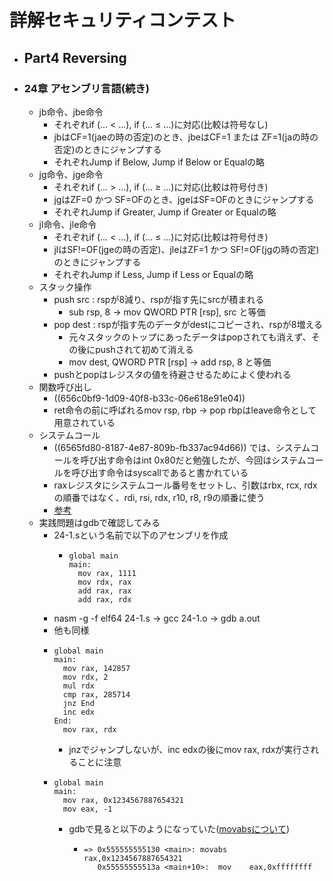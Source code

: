 # 詳解セキュリティコンテスト
- ## Part4 Reversing
- ### 24章 アセンブリ言語(続き)
	- jb命令、jbe命令
		- それぞれif (... < ...), if (... ≤ ...)に対応(比較は符号なし)
		- jbはCF=1(jaeの時の否定)のとき、jbeはCF=1 または ZF=1(jaの時の否定)のときにジャンプする
		- それぞれJump if Below, Jump if Below or Equalの略
	- jg命令、jge命令
		- それぞれif (... > ...), if (... ≥ ...)に対応(比較は符号付き)
		- jgはZF=0 かつ SF=OFのとき、jgeはSF=OFのときにジャンプする
		- それぞれJump if Greater, Jump if Greater or Equalの略
	- jl命令、jle命令
		- それぞれif (... < ...), if (... ≤ ...)に対応(比較は符号付き)
		- jlはSF!=OF(jgeの時の否定)、jleはZF=1 かつ SF!=OF(jgの時の否定)のときにジャンプする
		- それぞれJump if Less, Jump if Less or Equalの略
	- スタック操作
		- push src : rspが8減り、rspが指す先にsrcが積まれる
			- sub rsp, 8 → mov QWORD PTR [rsp], src と等価
		- pop dest : rspが指す先のデータがdestにコピーされ、rspが8増える
			- 元々スタックのトップにあったデータはpopされても消えず、その後にpushされて初めて消える
			- mov dest, QWORD PTR [rsp] → add rsp, 8 と等価
		- pushとpopはレジスタの値を待避させるためによく使われる
	- 関数呼び出し
		- ((656c0bf9-1d09-40f8-b33c-06e618e91e04))
		- ret命令の前に呼ばれるmov rsp, rbp → pop rbpはleave命令として用意されている
	- システムコール
		- ((6565fd80-8187-4e87-809b-fb337ac94d66)) では、システムコールを呼び出す命令はint 0x80だと勉強したが、今回はシステムコールを呼び出す命令はsyscallであると書かれている
		- raxレジスタにシステムコール番号をセットし、引数はrbx, rcx, rdxの順番ではなく、rdi, rsi, rdx, r10, r8, r9の順番に使う
		- [参考](https://qiita.com/kure/items/5a1a114f9a37aeab255c)
	- 実践問題はgdbで確認してみる
		- 24-1.sという名前で以下のアセンブリを作成
			- ```
			  global main
			  main:
			    mov rax, 1111
			    mov rdx, rax
			    add rax, rax
			    add rax, rdx
			  ```
		- nasm -g -f elf64 24-1.s → gcc 24-1.o → gdb a.out
		- 他も同様
		- ```
		  global main
		  main:
		    mov rax, 142857
		    mov rdx, 2
		    mul rdx
		    cmp rax, 285714
		    jnz End
		    inc edx
		  End:
		    mov rax, rdx
		  ```
			- jnzでジャンプしないが、inc edxの後にmov rax, rdxが実行されることに注意
		- ```
		  global main
		  main:
		    mov rax, 0x1234567887654321
		    mov eax, -1
		  ```
			- gdbで見ると以下のようになっていた([movabsについて](https://teratail.com/questions/127861))
				- ```
				  => 0x555555555130 <main>:	movabs rax,0x1234567887654321
				     0x55555555513a <main+10>:	mov    eax,0xffffffff
				  ```
